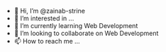 - 👋 Hi, I’m @zainab-strine
- 👀 I’m interested in ...
- 🌱 I’m currently learning Web Development
- 💞️ I’m looking to collaborate on Web Development
- 📫 How to reach me ...

<!---
zainab-strine/zainab-strine is a ✨ special ✨ repository because its `README.md` (this file) appears on your GitHub profile.
You can click the Preview link to take a look at your changes.
--->
